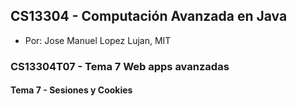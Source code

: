 ## CS13304 - Computación Avanzada en Java
- Por: Jose Manuel Lopez Lujan, MIT

### CS13304T07 - Tema 7 Web apps avanzadas
 
#### Tema 7 -  Sesiones y Cookies